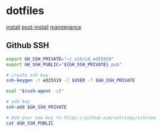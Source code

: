 # dotfiles

[install](https://gist.github.com/mjkstra/96ce7a5689d753e7a6bdd92cdc169bae#set-up-the-language-and-tty-keyboard-map)
[post-install](docs/postinstall.md)
[maintenance](docs/maintenance.md)

## Github SSH

```sh            
export GH_SSH_PRIVATE="~/.ssh/id_ed25519"                    
export GH_SSH_PUBLIC="${GH_SSH_PRIVATE}.pub" 

# create ssh key
ssh-keygen -t ed25519 -C $USER -f $GH_SSH_PRIVATE

eval "$(ssh-agent -s)"

# add key
ssh-add $GH_SSH_PRIVATE

# Add your new key to https://github.com/settings/ssh/new
cat $GH_SSH_PUBLIC
```
